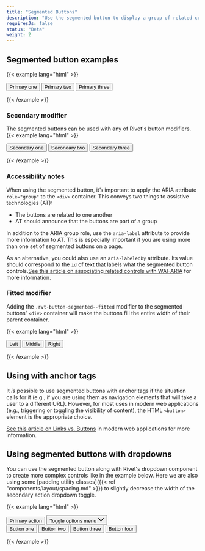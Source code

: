 ```yaml
---
title: "Segmented Buttons"
description: "Use the segmented button to display a group of related controls in a single line. Combine them with the dropdown to create complex menu controls."
requiresJs: false
status: "Beta"
weight: 2
---
```


## Segmented button examples
{{< example lang="html" >}}<div class="rvt-button-segmented" role="group" aria-label="Primary controls">
    <button class="rvt-button">Primary one</button>
    <button class="rvt-button">Primary two</button>
    <button class="rvt-button">Primary three</button>
</div>
{{< /example >}}

### Secondary modifier
The segmented buttons can be used with any of Rivet's button modifiers.
{{< example lang="html" >}}<div class="rvt-button-segmented" role="group" aria-label="Secondary controls">
    <button class="rvt-button rvt-button--secondary">Secondary one</button>
    <button class="rvt-button rvt-button--secondary">Secondary two</button>
    <button class="rvt-button rvt-button--secondary">Secondary three</button>
</div>
{{< /example >}}

### Accessibility notes
When using the segmented button, it’s important to apply the ARIA attribute `role="group"` to the `<div>` container. This conveys two things to assistive technologies (AT):  

- The buttons are related to one another 
- AT should announce that the buttons are part of a group
 
In addition to the ARIA group role, use the `aria-label` attribute to provide more information to AT. This is especially important if you are using more than one set of segmented buttons on a page. 
 
As an alternative, you could also use an `aria-labeledby` attribute. Its value should correspond to the `id` of text that labels what the segmented button controls.[See this article on associating related controls with WAI-ARIA](https://www.w3.org/WAI/tutorials/forms/grouping/#associating-related-controls-with-wai-aria) for more information.

### Fitted modifier
Adding the `.rvt-button-segmented--fitted` modifier to the segmented buttons' `<div>` container will make the buttons fill the entire width of their parent container.

{{< example lang="html" >}}<div class="rvt-button-segmented rvt-button-segmented--fitted" role="group" aria-label="Fitted group">
    <button class="rvt-button rvt-button--secondary">Left</button>
    <button class="rvt-button rvt-button--secondary">Middle</button>
    <button class="rvt-button rvt-button--secondary">Right</button>
</div>
{{< /example >}}

## Using with anchor tags
It _is_ possible to use segmented buttons with anchor tags if the situation calls for it (e.g., if you are using them as navigation elements that will take a user to a different URL). However, for most uses in modern web applications (e.g., triggering or toggling the visibility of content), the HTML `<button>` element is the appropriate choice.

[See this article on Links vs. Buttons](https://marcysutton.com/links-vs-buttons-in-modern-web-applications/) in modern web applications for more information.

## Using segmented buttons with dropdowns
You can use the segmented button along with Rivet's dropdown component to create more complex controls like in the example below. Here we are also using some [padding utility classes]({{< ref "components/layout/spacing.md" >}}) to slightly decrease the width of the secondary action dropdown toggle.

{{< example lang="html" >}}<div class="rvt-dropdown">
    <div class="rvt-button-segmented" role="group" aria-label="Dropdown group">
        <button class="rvt-button">Primary action</button>
        <button class="rvt-button rvt-p-right-xs rvt-p-left-xs" data-dropdown-toggle="segmented-example">
            <span class="rvt-sr-only">Toggle options menu</span>
            <svg role="img" alt="" xmlns="http://www.w3.org/2000/svg" width="16" height="16" viewBox="0 0 16 16">
                <path fill="currentColor" d="M8,12.46a2,2,0,0,1-1.52-.7L1.24,5.65a1,1,0,1,1,1.52-1.3L8,10.46l5.24-6.11a1,1,0,0,1,1.52,1.3L9.52,11.76A2,2,0,0,1,8,12.46Z"/>
            </svg>
        </button>
    </div>
    <div class="rvt-dropdown__menu" aria-hidden="true" id="segmented-example">
        <button>Button one</button>
        <button>Button two</button>
        <button>Button three</button>
        <button>Button four</button>
    </div>
</div>
{{< /example >}}
